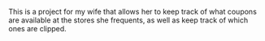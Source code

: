 This is a project for my wife that allows her to keep track of what coupons are available at the stores she frequents, as well as keep track of which ones are clipped.
